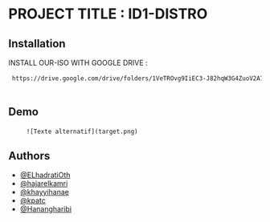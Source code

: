 
# PROJECT TITLE : ID1-DISTRO


## Installation

INSTALL OUR-ISO WITH GOOGLE DRIVE :

```bash
 https://drive.google.com/drive/folders/1VeTROvg9IiEC3-J82hqW3G4ZuoV2A7nh?usp=sharing
 

```
## Demo


         ![Texte alternatif](target.png)
    
## Authors

- [@ELhadratiOth](https://www.github.com/ELhadratiOth)
- [@hajarelkamri](https://github.com/hajarelkamri)
- [@khayyihanae](https://github.com/khayyihanae)
- [@kpatc](https://github.com/kpatc)
- [@Hanangharibi](https://github.com/GitHub380Hanan)




